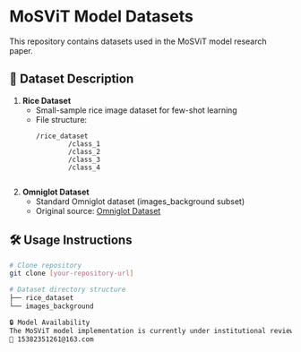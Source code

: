 # MoSViT Model Datasets

This repository contains datasets used in the MoSViT model research paper.

## 📂 Dataset Description

1. **Rice Dataset**  
   - Small-sample rice image dataset for few-shot learning  
   - File structure:  
     ```
     /rice_dataset
             /class_1
             /class_2
             /class_3
             /class_4


2. **Omniglot Dataset**  
   - Standard Omniglot dataset (images_background subset)  
   - Original source: [Omniglot Dataset](https://github.com/brendenlake/omniglot)

## 🛠️ Usage Instructions
```bash
# Clone repository
git clone [your-repository-url]

# Dataset directory structure
├── rice_dataset
└── images_background

🔒 Model Availability
The MoSViT model implementation is currently under institutional review. For academic collaboration and model access, please contact:
📧 15382351261@163.com
